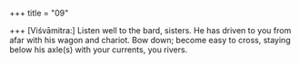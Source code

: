 +++
title = "09"

+++
[Viśvāmitra:] Listen well to the bard, sisters. He has driven to you from  afar with his wagon and chariot.
Bow down; become easy to cross, staying below his axle(s) with your  currents, you rivers.